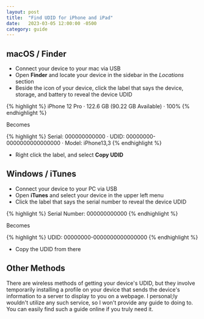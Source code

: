 ```yaml
---
layout: post
title:  "Find UDID for iPhone and iPad"
date:   2023-03-05 12:00:00 -0500
category: guide
---
```


## macOS / Finder

- Connect your device to your mac via USB
- Open **Finder** and locate your device in the sidebar in the *Locations* section
- Beside the icon of your device, click the label that says the device, storage, and battery to reveal the device UDID

{% highlight %}
iPhone 12 Pro · 122.6 GB (90.22 GB Available) · 100%
{% endhighlight %}

Becomes

{% highlight %}
Serial: 000000000000 · UDID: 00000000-0000000000000000 · Model: iPhone13,3
{% endhighlight %}

- Right click the label, and select **Copy UDID**

## Windows / iTunes

- Connect your device to your PC via USB
- Open **iTunes** and select your device in the upper left menu
- Click the label that says the serial number to reveal the device UDID

{% highlight %}
Serial Number: 000000000000
{% endhighlight %}

Becomes

{% highlight %}
UDID: 00000000-0000000000000000
{% endhighlight %}

- Copy the UDID from there

## Other Methods

There are wireless methods of getting your device's UDID, but they involve temporarily installing a profile on your device that sends the device's information to a server to display to you on a webpage. I personal;ly wouldn't utilize any such service, so I won't provide any guide to doing to. You can easily find such a guide online if you truly need it.